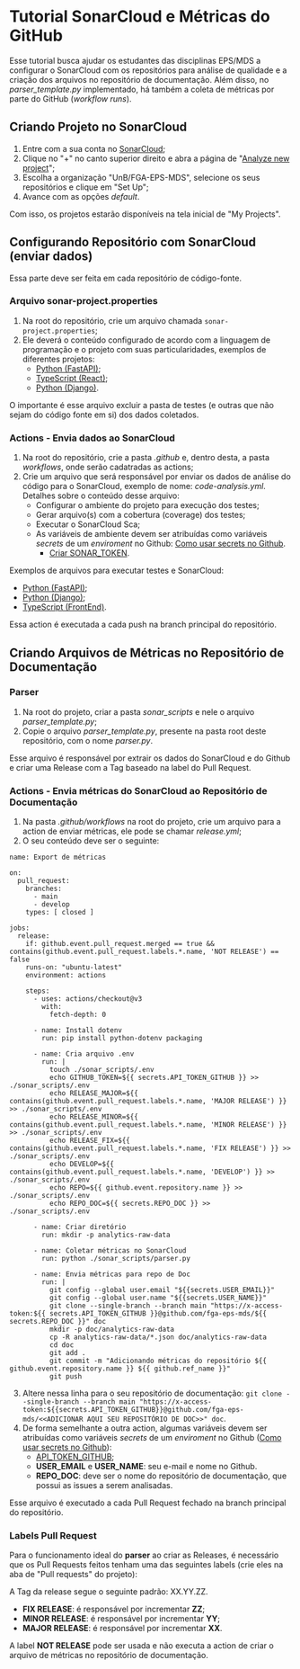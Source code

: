 # Tutorial SonarCloud e Métricas do GitHub

Esse tutorial busca ajudar os estudantes das disciplinas EPS/MDS a configurar o SonarCloud com os repositórios para análise de qualidade e a criação dos arquivos no repositório de documentação. Além disso, no *parser_template.py* implementado, há também a coleta de métricas por parte do GitHub (*workflow runs*).

## Criando Projeto no SonarCloud

1. Entre com a sua conta no [SonarCloud](https://sonarcloud.io/projects);
2. Clique no "+" no canto superior direito e abra a página de "[Analyze new project](https://sonarcloud.io/projects/create)";
3. Escolha a organização "UnB/FGA-EPS-MDS", selecione os seus repositórios e clique em "Set Up";
4. Avance com as opções *default*.

Com isso, os projetos estarão disponíveis na tela inicial de "My Projects".

## Configurando Repositório com SonarCloud (enviar dados)

Essa parte deve ser feita em cada repositório de código-fonte.

### Arquivo sonar-project.properties

1. Na root do repositório, crie um arquivo chamada `sonar-project.properties`;
2. Ele deverá o conteúdo configurado de acordo com a linguagem de programação e o projeto com suas particularidades, exemplos de diferentes projetos:
    * [Python (FastAPI)](https://github.com/fga-eps-mds/2024.1-UnB-TV-Admin/blob/develop/sonar-project.properties);
    * [TypeScript (React)](https://github.com/fga-eps-mds/2023-2-CAPJu-Front/blob/develop/sonar-project.properties);
    * [Python (Django)](https://github.com/fga-eps-mds/2023-2-MeasureSoftGram-Service/blob/develop/sonar-project.properties).

O importante é esse arquivo excluir a pasta de testes (e outras que não sejam do código fonte em si) dos dados coletados.

### Actions - Envia dados ao SonarCloud

1. Na root do repositório, crie a pasta *.github* e, dentro desta, a pasta *workflows*, onde serão cadatradas as actions;
2. Crie um arquivo que será responsável por enviar os dados de análise do código para o SonarCloud, exemplo de nome: *code-analysis.yml*. Detalhes sobre o conteúdo desse arquivo:
    * Configurar o ambiente do projeto para execução dos testes;
    * Gerar arquivo(s) com a cobertura (coverage) dos testes;
    * Executar o SonarCloud Sca;
    * As variáveis de ambiente devem ser atribuídas como variáveis *secrets* de um *enviroment* no Github: [Como usar secrets no Github](https://docs.github.com/en/actions/security-guides/using-secrets-in-github-actions).
      - [Criar SONAR_TOKEN](https://docs.sonarsource.com/sonarqube/latest/user-guide/user-account/generating-and-using-tokens/#generating-a-token).

Exemplos de arquivos para executar testes e SonarCloud:
- [Python (FastAPI)](https://github.com/fga-eps-mds/2024.1-UnB-TV-Admin/blob/develop/.github/workflows/code-analysis.yml);
- [Python (Django)](https://github.com/fga-eps-mds/2023-2-MeasureSoftGram-Service/blob/develop/.github/workflows/test.yml);
- [TypeScript (FrontEnd)](https://github.com/fga-eps-mds/2023.1-Dnit-Front/blob/main/.github/workflows/sonarcloud.yml).

Essa action é executada a cada push na branch principal do repositório.

## Criando Arquivos de Métricas no Repositório de Documentação

### Parser

1. Na root do projeto, criar a pasta *sonar_scripts* e nele o arquivo *parser_template.py*;
2. Copie o arquivo *parser_template.py*, presente na pasta root deste repositório, com o nome *parser.py*.

Esse arquivo é responsável por extrair os dados do SonarCloud e do Github e criar uma Release com a Tag baseado na label do Pull Request.

### Actions - Envia métricas do SonarCloud ao Repositório de Documentação

1. Na pasta *.github/workflows* na root do projeto, crie um arquivo para a action de enviar métricas, ele pode se chamar *release.yml*;
2. O seu conteúdo deve ser o seguinte:

```
name: Export de métricas

on: 
  pull_request:
    branches:
      - main
      - develop
    types: [ closed ]

jobs:
  release:
    if: github.event.pull_request.merged == true && contains(github.event.pull_request.labels.*.name, 'NOT RELEASE') == false
    runs-on: "ubuntu-latest"
    environment: actions
    
    steps:
      - uses: actions/checkout@v3
        with:
          fetch-depth: 0
          
      - name: Install dotenv
        run: pip install python-dotenv packaging
          
      - name: Cria arquivo .env
        run: |
          touch ./sonar_scripts/.env
          echo GITHUB_TOKEN=${{ secrets.API_TOKEN_GITHUB }} >> ./sonar_scripts/.env
          echo RELEASE_MAJOR=${{ contains(github.event.pull_request.labels.*.name, 'MAJOR RELEASE') }} >> ./sonar_scripts/.env
          echo RELEASE_MINOR=${{ contains(github.event.pull_request.labels.*.name, 'MINOR RELEASE') }} >> ./sonar_scripts/.env
          echo RELEASE_FIX=${{ contains(github.event.pull_request.labels.*.name, 'FIX RELEASE') }} >> ./sonar_scripts/.env
          echo DEVELOP=${{ contains(github.event.pull_request.labels.*.name, 'DEVELOP') }} >> ./sonar_scripts/.env
          echo REPO=${{ github.event.repository.name }} >> ./sonar_scripts/.env
          echo REPO_DOC=${{ secrets.REPO_DOC }} >> ./sonar_scripts/.env

      - name: Criar diretório
        run: mkdir -p analytics-raw-data

      - name: Coletar métricas no SonarCloud
        run: python ./sonar_scripts/parser.py

      - name: Envia métricas para repo de Doc
        run: |
          git config --global user.email "${{secrets.USER_EMAIL}}"
          git config --global user.name "${{secrets.USER_NAME}}"
          git clone --single-branch --branch main "https://x-access-token:${{ secrets.API_TOKEN_GITHUB }}@github.com/fga-eps-mds/${{ secrets.REPO_DOC }}" doc
          mkdir -p doc/analytics-raw-data
          cp -R analytics-raw-data/*.json doc/analytics-raw-data
          cd doc
          git add .
          git commit -m "Adicionando métricas do repositório ${{ github.event.repository.name }} ${{ github.ref_name }}"
          git push
```

3. Altere nessa linha para o seu repositório de documentação: `git clone --single-branch --branch main "https://x-access-token:${{secrets.API_TOKEN_GITHUB}}@github.com/fga-eps-mds/<<ADICIONAR AQUI SEU REPOSITÓRIO DE DOC>>" doc`.
4. De forma semelhante a outra action, algumas variáveis devem ser atribuídas como variáveis *secrets* de um *enviroment* no Github ([Como usar secrets no Github](https://docs.github.com/en/actions/security-guides/using-secrets-in-github-actions)):
    * [API_TOKEN_GITHUB](API_TOKEN_GITHUB);
    * **USER_EMAIL** e **USER_NAME**: seu e-mail e nome no Github.
    * **REPO_DOC**: deve ser o nome do repositório de documentação, que possui as issues a serem analisadas.

Esse arquivo é executado a cada Pull Request fechado na branch principal do repositório.

### Labels Pull Request

Para o funcionamento ideal do **parser** ao criar as Releases, é necessário que os Pull Requests feitos tenham uma das seguintes labels (crie eles na aba de "Pull requests" do projeto):

A Tag da release segue o seguinte padrão: XX.YY.ZZ.

* **FIX RELEASE**: é responsável por incrementar **ZZ**;
* **MINOR RELEASE**: é responsável por incrementar **YY**;
* **MAJOR RELEASE**: é responsável por incrementar **XX**.

A label **NOT RELEASE** pode ser usada e não executa a action de criar o arquivo de métricas no repositório de documentação.
